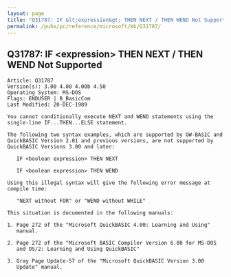 ```yaml
---
layout: page
title: "Q31787: IF &lt;expression&gt; THEN NEXT / THEN WEND Not Supported"
permalink: /pubs/pc/reference/microsoft/kb/Q31787/
---
```


## Q31787: IF &lt;expression&gt; THEN NEXT / THEN WEND Not Supported

	Article: Q31787
	Version(s): 3.00 4.00 4.00b 4.50
	Operating System: MS-DOS
	Flags: ENDUSER | B_BasicCom
	Last Modified: 20-DEC-1989
	
	You cannot conditionally execute NEXT and WEND statements using the
	single-line IF...THEN...ELSE statement.
	
	The following two syntax examples, which are supported by GW-BASIC and
	QuickBASIC Version 2.01 and previous versions, are not supported by
	QuickBASIC Versions 3.00 and later:
	
	   IF <boolean expression> THEN NEXT
	
	   IF <boolean expression> THEN WEND
	
	Using this illegal syntax will give the following error message at
	compile time:
	
	   "NEXT without FOR" or "WEND without WHILE"
	
	This situation is documented in the following manuals:
	
	1. Page 272 of the "Microsoft QuickBASIC 4.00: Learning and Using"
	   manual.
	
	2. Page 272 of the "Microsoft BASIC Compiler Version 6.00 for MS-DOS
	   and OS/2: Learning and Using QuickBASIC"
	
	3. Gray Page Update-57 of the "Microsoft QuickBASIC Version 3.00
	   Update" manual.
